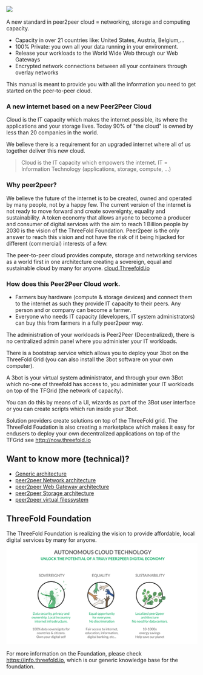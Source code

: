 
![](src/img/intro.png)


A new standard in peer2peer cloud = networking, storage and computing capacity.

* Capacity in over 21 countries like: United States, Austria, Belgium,...
* 100% Private: you own all your data running in your environment. 
* Release your workloads to the World Wide Web through our Web Gateways
* Encrypted network connections between all your containers through overlay networks 

This manual is meant to provide you with all the information you need to get started on the peer-to-peer cloud. 

### A new internet based on a new Peer2Peer Cloud

Cloud is the IT capacity which makes the internet possible, its where the applications and your storage lives.
Today 90% of "the cloud" is owned by less than 20 companies in the world.

We believe there is a requirement for an upgraded internet where all of us together deliver this new cloud.

> Cloud is the IT capacity which empowers the internet. IT = <BR>
> Information Technology (applications, storage, compute, ...)

### Why peer2peer? 

We believe the future of the internet is to be created, owned and operated by many people, not by a happy few. The current version of the internet is not ready to move forward and create sovereignty, equality and sustainability. A token economy that allows anyone to become a producer and consumer of digital services with the aim to reach 1 Billion people by 2030 is the vision of the ThreeFold Foundation. Peer2peer is the only answer to reach this vision and not have the risk of it being hijacked for different (commercial) interests of a few.

The peer-to-peer cloud provides compute, storage and networking services as a world first in one architecture creating a sovereign, equal and sustainable cloud by many for anyone. [cloud.Threefold.io](https://cloud.Threefold.io)


### How does this Peer2Peer Cloud work.

- Farmers buy hardware (compute & storage devices) and connect them to the internet as such they provide IT capacity to their peers. Any person and or company can become a farmer. 
- Everyone who needs IT capacity (developers, IT system administrators) can buy this from farmers in a fully peer2peer way.

The administration of your workloads is Peer2Peer (Decentralized), there is no centralized admin panel where you administer your IT workloads.

There is a bootstrap service which allows you to deploy your 3bot on the ThreeFold Grid (you can also install the 3bot software on your own computer).

A 3bot is your virtual system administrator, and through your own 3Bot which no-one of threefold has access to, you administer your IT workloads on top of the TFGrid (the network of capacity).

You can do this by means of a UI, wizards as part of the 3Bot user interface or you can create scripts which run inside your 3bot.

Solution providers create solutions on top of the ThreeFold grid. The ThreeFold Foudation is also creating a marketplace which makes it easy for endusers to deploy your own decentralized applications on top of the TFGrid see http://now.threefold.io


## Want to know more (technical)?

- [Generic architecture](architecture.md)
- [peer2peer Network architecture](architecture_network.md)
- [peer2peer Web Gateway architecture](architecture_webgateway.md)
- [peer2peer Storage architecture](architecture_storage.md)
- [peer2peer virtual filessystem ](architecture_flist.md)



## ThreeFold Foundation

The ThreeFold Foundation is realizing the vision to provide affordable, local digital services by many for anyone. 
![](./img/ses.png)

For more information on the Foundation, please check https://info.threefold.io, which is our generic knowledge base for the foundation.
